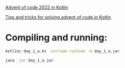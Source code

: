 [Advent of code 2022 in Kotlin](https://blog.jetbrains.com/kotlin/2022/11/advent-of-code-2022-in-kotlin/)

[Tips and tricks for solving advent of code in Kotlin](https://blog.jetbrains.com/kotlin/2021/12/tips-and-tricks-for-solving-advent-of-code/)


# Compiling and running:

```bash 
kotlinc day_1_a.kt -include-runtime -d day_1_a.jar
```

```bash
java -jar day_1_a.jar
```
